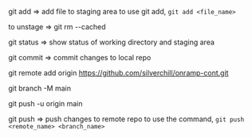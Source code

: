 git add => add file to staging area
to use git add, `git add <file_name>`

to unstage => git rm --cached <file>

git status => show status of working directory and staging area

git commit => commit changes to local repo

git remote add origin https://github.com/silverchill/onramp-cont.git

git branch -M main

git push -u origin main

git push => push changes to remote repo
to use the command, `git push <remote_name> <branch_name>`
